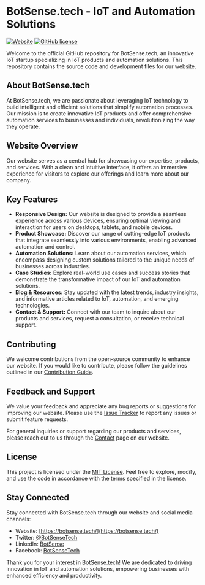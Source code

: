 # BotSense.tech - IoT and Automation Solutions

[![Website](https://img.shields.io/website-up-down-green-red/https/botsense.tech.svg)](https://botsense.tech/)
[![GitHub license](https://img.shields.io/github/license/username/repo.svg)](https://github.com/username/repo/blob/master/LICENSE)

Welcome to the official GitHub repository for BotSense.tech, an innovative IoT startup specializing in IoT products and automation solutions. This repository contains the source code and development files for our website.

## About BotSense.tech

At BotSense.tech, we are passionate about leveraging IoT technology to build intelligent and efficient solutions that simplify automation processes. Our mission is to create innovative IoT products and offer comprehensive automation services to businesses and individuals, revolutionizing the way they operate.

## Website Overview

Our website serves as a central hub for showcasing our expertise, products, and services. With a clean and intuitive interface, it offers an immersive experience for visitors to explore our offerings and learn more about our company.

## Key Features

- **Responsive Design:** Our website is designed to provide a seamless experience across various devices, ensuring optimal viewing and interaction for users on desktops, tablets, and mobile devices.
- **Product Showcase:** Discover our range of cutting-edge IoT products that integrate seamlessly into various environments, enabling advanced automation and control.
- **Automation Solutions:** Learn about our automation services, which encompass designing custom solutions tailored to the unique needs of businesses across industries.
- **Case Studies:** Explore real-world use cases and success stories that demonstrate the transformative impact of our IoT and automation solutions.
- **Blog & Resources:** Stay updated with the latest trends, industry insights, and informative articles related to IoT, automation, and emerging technologies.
- **Contact & Support:** Connect with our team to inquire about our products and services, request a consultation, or receive technical support.

## Contributing

We welcome contributions from the open-source community to enhance our website. If you would like to contribute, please follow the guidelines outlined in our [Contribution Guide](CONTRIBUTING.md).

## Feedback and Support

We value your feedback and appreciate any bug reports or suggestions for improving our website. Please use the [Issue Tracker](https://github.com/username/repo/issues) to report any issues or submit feature requests.

For general inquiries or support regarding our products and services, please reach out to us through the [Contact](https://botsense.tech/contact) page on our website.

## License

This project is licensed under the [MIT License](LICENSE). Feel free to explore, modify, and use the code in accordance with the terms specified in the license.

## Stay Connected

Stay connected with BotSense.tech through our website and social media channels:

- Website: [https://botsense.tech/](https://botsense.tech/)
- Twitter: [@BotSenseTech](https://twitter.com/BotSenseTech)
- LinkedIn: [BotSense](https://www.linkedin.com/company/botsense)
- Facebook: [BotSenseTech](https://www.facebook.com/BotSenseTech)

Thank you for your interest in BotSense.tech! We are dedicated to driving innovation in IoT and automation solutions, empowering businesses with enhanced efficiency and productivity.
